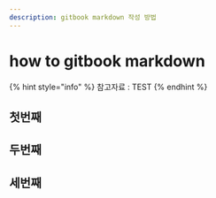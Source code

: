 ```yaml
---
description: gitbook markdown 작성 방법
---
```


# how to gitbook markdown

{% hint style="info" %}
참고자료 : TEST
{% endhint %}

## 첫번째

## 두번째

## 세번째
